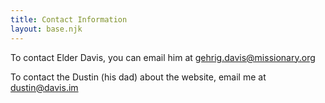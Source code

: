 ```yaml
---
title: Contact Information
layout: base.njk
---
```


To contact Elder Davis, you can email him at [gehrig.davis@missionary.org](mailto:gehrig.davis@missionary.org)

To contact the Dustin (his dad) about the website, email me at [dustin@davis.im](mailto:dustin@davis.im)
